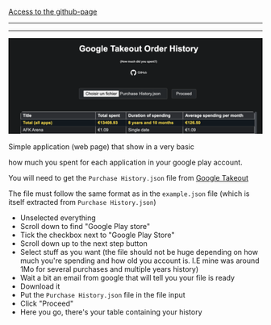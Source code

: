 [Access to the github-page](https://rdyx.github.io/google-takeout-order-history/)


---
---


![Example](image.png)

Simple application (web page) that show in a very basic <table> how much you spent for each application in your google play account.

You will need to get the `Purchase History.json` file from [Google Takeout](https://takeout.google.com/)

The file must follow the same format as in the `example.json` file (which is itself extracted from `Purchase History.json`)

- Unselected everything
- Scroll down to find "Google Play store"
- Tick the checkbox next to "Google Play Store"
- Scroll down up to the next step button
- Select stuff as you want (the file should not be huge depending on how much you're spending and how old you account is. I.E mine was around 1Mo for several purchases and multiple years history)
- Wait a bit an email from google that will tell you your file is ready
- Download it
- Put the `Purchase History.json` file in the file input
- Click "Proceed"
- Here you go, there's your table containing your history
